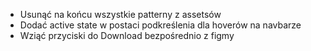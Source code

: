- Usunąć na końcu wszystkie patterny z assetsów
- Dodać active state w postaci podkreślenia dla hoverów na navbarze
- Wziąć przyciski do Download bezpośrednio z figmy